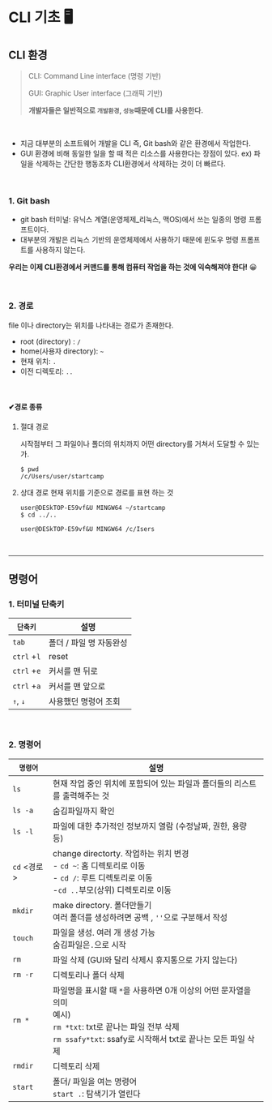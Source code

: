 # CLI 기초 🖥

## CLI 환경

> CLI: Command Line interface (명령 기반)
>
> GUI: Graphic User interface (그래픽 기반)
>
> **개발자들은 일반적으로 `개발환경`, `성능`때문에 CLI를 사용한다.** 

<br>

- 지금 대부분의 소프트웨어 개발을 CLI 즉, Git bash와 같은 환경에서 작업한다. 
- GUI 환경에 비해 동일한 일을 할 때 적은 리소스를 사용한다는 장점이 있다.
  ex) 파일을 삭제하는 간단한 행동조차 CLI환경에서 삭제하는 것이 더 빠르다. 

<br>

###  1. Git bash

- git bash 터미널: 유닉스 계열(운영체제_리눅스, 맥OS)에서 쓰는 일종의 명령 프롬프트이다. 
- 대부분의 개발은 리눅스 기반의 운영체제에서 사용하기 때문에 윈도우 명령 프롬프트를 사용하지 않는다. 

**우리는 이제 CLI환경에서 커맨드를 통해 컴퓨터 작업을 하는 것에 익숙해져야 한다!** 😀

<br>

###  2. 경로

file 이나 directory는 위치를 나타내는 경로가 존재한다. 

- root (directory) : `/`
- home(사용자 directory): `~`
- 현재 위치: `.`
- 이전 디렉토리: `..`

<br>

#### ✔경로 종류

1. 절대 경로

   시작점부터 그 파일이나 폴더의 위치까지 어떤 directory를 거쳐서 도달할 수 있는가. 

   ```
   $ pwd
   /c/Users/user/startcamp
   ```

2. 상대 경로
   현재 위치를 기준으로 경로를 표현 하는 것

   ```
   user@DESkTOP-E59vf&U MINGW64 ~/startcamp
   $ cd ../..
   
   user@DESkTOP-E59vf&U MINGW64 /c/Isers
   ```

<br>

---

## 명령어

### 1. 터미널 단축키

| `단축키`    | 설명                    |
| ----------- | ----------------------- |
| `tab`       | 폴더 / 파일 명 자동완성 |
| `ctrl` +`l` | reset                   |
| `ctrl` +`e` | 커서를 맨 뒤로          |
| `ctrl` +`a` | 커서를 맨 앞으로        |
| `↑`,  `↓`   | 사용했던 명령어 조회    |

<br>

### 2. 명령어

| `명령어`    | 설명                                                         |
| ----------- | ------------------------------------------------------------ |
| `ls`        | 현재 작업 중인 위치에 포함되어 있는 파일과 폴더들의 리스트를 출력해주는 것 |
| `ls -a`     | 숨김파일까지 확인                                            |
| `ls -l`     | 파일에 대한 추가적인 정보까지 열람 (수정날짜, 권한, 용량 등) |
| `cd` <경로> | change directorty. 작업하는 위치 변경 <br />- `cd ~`: 홈 디렉토리로 이동<br />- `cd /`: 루트 디렉토리로 이동<br />-`cd ..`부모(상위) 디렉토리로 이동 |
| `mkdir`     | make directory. 폴더만들기<br />여러 폴더를 생성하려면 공백 , `''`으로 구분해서 작성 |
| `touch`     | 파일을 생성. 여러 개 생성 가능<br />숨김파일은`.`으로 시작   |
| `rm`        | 파일 삭제 (GUI와 달리 삭제시 휴지통으로 가지 않는다)         |
| `rm -r`     | 디렉토리나 폴더 삭제                                         |
| `rm *`      | 파일명을 표시할 때 `*`을 사용하면 0개 이상의 어떤 문자열을 의미<br />예시)<br />`rm *txt`: txt로 끝나는 파일 전부 삭제<br />`rm ssafy*txt`: ssafy로 시작해서 txt로 끝나는 모든 파일 삭제 |
| `rmdir`     | 디렉토리 삭제                                                |
| `start`     | 폴더/ 파일을 여는 명령어<br />`start .`: 탐색기가 열린다     |

<br>

